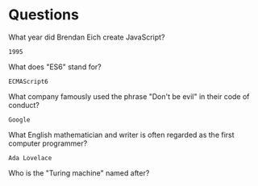 # Questions

What year did Brendan Eich create JavaScript?

```
1995

```

What does "ES6" stand for?

```
ECMAScript6
```

What company famously used the phrase "Don't be evil" in their code of conduct?

```
Google
```

What English mathematician and writer is often regarded as the first computer programmer?

```
Ada Lovelace
```

Who is the "Turing machine" named after?

```

```
